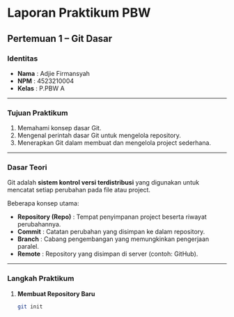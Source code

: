 # Laporan Praktikum PBW  
## Pertemuan 1 – Git Dasar  

### Identitas  
- **Nama** : Adjie Firmansyah  
- **NPM**  : 4523210004  
- **Kelas** : P.PBW A

---

### Tujuan Praktikum  
1. Memahami konsep dasar Git.  
2. Mengenal perintah dasar Git untuk mengelola repository.  
3. Menerapkan Git dalam membuat dan mengelola project sederhana.  

---

### Dasar Teori  
Git adalah **sistem kontrol versi terdistribusi** yang digunakan untuk mencatat setiap perubahan pada file atau project.  

Beberapa konsep utama:  
- **Repository (Repo)** : Tempat penyimpanan project beserta riwayat perubahannya.  
- **Commit** : Catatan perubahan yang disimpan ke dalam repository.  
- **Branch** : Cabang pengembangan yang memungkinkan pengerjaan paralel.  
- **Remote** : Repository yang disimpan di server (contoh: GitHub).  

---

### Langkah Praktikum  

1. **Membuat Repository Baru**  
   ```bash
   git init
